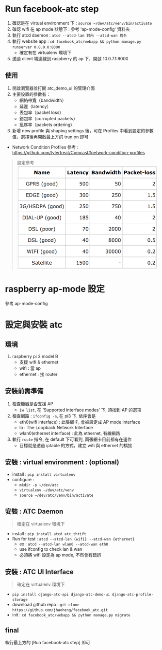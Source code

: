 # Run facebook-atc step
1. 確認是在 virtual environment 下 : `source ~/dev/atc/venv/bin/activate`
2. 確認 wifi 在 ap mode 狀態下 : 參考 'ap-mode-config' 資料夾
3. 執行 atcd daemon : `atcd --atcd-lan 對內 --atcd-wan 對外`
4. 執行 website app : `cd facebook_atc/webapp && python manage.py runserver 0.0.0.0:8000`
     - 確定有在 virtualenv 環境下
5. 透過 client 端連線到 raspberry 的 ap 下，開啟 10.0.7.1:8000

## 使用
1. 開啟瀏覽器並打開 atc_demo_ui 的管理介面
2. 主要設置的參數有：
     - 網絡帶寬（bandwidth）
     - 延遲（latency）
     - 丟包率（packet loss）
     - 錯包率（corrupted packets）
     - 亂序率（packets ordering）
3. 新增 new profile 與 shaping settings 後，可在 Profiles 中看到設定的參數值，選擇後再開啟最上方的 trun on 即可
  - Network Condition Profiles 參考 : https://github.com/tylertreat/Comcast#network-condition-profiles

> 設定參考
![img](./img.png)

# raspberry ap-mode 設定
參考 ap-mode-config

# 設定與安裝 atc
## 環境
1. raspberry pi 3 model B
   - 支援 wifi & ethernet
   - wifi : 當 ap
   - ethernet : 接 router

## 安裝前需準備
1. 檢查機器是否支援 AP 
   - `iw list`, 在 'Supported interface modes' 下, 須找到 AP 的選項
2. 檢查網路 : `ifconfig -a`, 在 pi3 下, 依序會是
   - eth0(wifi interface) : 此張網卡, 會被設定成 AP mode interface
   - lo : The Loopback Network Interface
   - wlan0(ethernet interface) : 此為 ethernet, 有線網路
3. 執行 `route` 指令, 在 default 下可看到, 兩張網卡目前都有在運作
   - 目標就是透過 iptable 的方式，建立 wifi 與 ethernet 的橋接

## 安裝 : virtual environment : (optional)
- install : `pip install virtualenv`
- configure :
   - `mkdir -p ~/dev/atc`
   - `virtualenv ~/dev/atc/venv`
   - `source ~/dev/atc/venv/bin/activate`

## 安裝 : ATC Daemon
> 確定在 virtualenv 環境下

- install : `pip install atcd atc_thrift`
- Run for test : `atcd --atcd-lan {wifi} --atcd-wan {ethernet}`
   - ex : `atcd --atcd-lan wlan0 --atcd-wan eth0`
   - use ifconfig to check lan & wan
   - 必須將 wifi 設定為 ap mode, 不然會有錯誤

## 安裝 : ATC UI Interface
> 確定在 virtualenv 環境下

- `pip install django-atc-api django-atc-demo-ui django-atc-profile-storage`
- download github repo : `git clone https://github.com/jhaoheng/facebook_atc.git`
- init : `cd facebook_atc/webapp && python manage.py migrate`

## final
執行最上方的 [Run facebook-atc step] 即可
